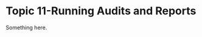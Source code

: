 [title]: # (Topic 11-Running Audits and Reports)
[tags]: # (XXX)
[priority]: # (1004)
# Topic 11-Running Audits and Reports
Something here.
